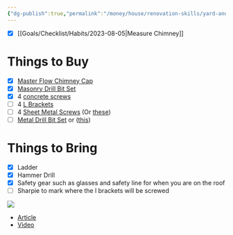```yaml
---
{"dg-publish":true,"permalink":"/money/house/renovation-skills/yard-and-outside/install-chimney-cap/","tags":["oakmore"],"created":"Dec 08, 2023, 9:46 AM"}
---
```



- [x] [[Goals/Checklist/Habits/2023-08-05\|Measure Chimney]]

# Things to Buy
- [x] [Master Flow Chimney Cap](https://www.homedepot.com/p/Master-Flow-13-in-x-13-in-Galvanized-Steel-Fixed-Chimney-Cap-in-Black-CC1313/100060022#overlay)
- [x] [Masonry Drill Bit Set](https://www.homedepot.com/p/Milwaukee-SHOCKWAVE-Carbide-Hammer-Drill-Bit-Set-10-Piece-48-20-9058/321506380#overlay)
- [x] 4 [concrete screws](https://www.homedepot.com/p/Tapcon-3-16-in-x-1-1-4-in-Phillips-Flat-Head-Concrete-Anchors-25-Pack-24250/100198959)
- [ ] 4 [L Brackets](https://www.homedepot.com/p/Everbilt-3-4-in-Zinc-Plated-Corner-Brace-4-Pack-13542/202950157)
- [ ] 4 [Sheet Metal Screws](https://www.homedepot.com/p/Everbilt-8-x-3-4-in-Zinc-Plated-Phillips-Pan-Head-Sheet-Metal-Screw-100-Pack-823342/317479228) (Or [these](https://www.homedepot.com/p/Malco-7-x-1-2-in-External-Hex-Flange-Hex-Head-Sheet-Metal-Screw-50-Bag-HDZD/100137289))
- [ ] [Metal Drill Bit Set](https://www.homedepot.com/p/Milwaukee-SHOCKWAVE-Impact-Duty-Titanium-Drill-Bit-Set-Bi-Metal-Reciprocating-Saw-Blade-Set-8-Blades-41-Piece-48-89-4631-49-22-1110F/322153796) or ([this](https://www.homedepot.com/p/Milwaukee-SHOCKWAVE-IMPACT-DUTY-Titanium-Twist-Drill-Bit-Set-23-Piece-48-89-4631/205879024))

# Things to Bring
- [x] Ladder
- [x] Hammer Drill
- [x] Safety gear such as glasses and safety line for when you are on the roof
- [ ] Sharpie to mark where the l brackets will be screwed

![](https://toolsinaction.com/wp-content/uploads/2011/12/Installing-Chimney-Cap-4.jpg)

- [Article](https://toolsinaction.com/install-chimney-cap/)
- [Video](https://www.youtube.com/watch?v=JFaM68bYSrI)